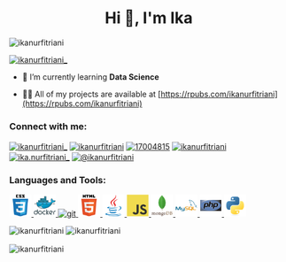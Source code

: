 <h1 align="center">Hi 👋, I'm Ika</h1>
<p align="left"> <img src="https://komarev.com/ghpvc/?username=ikanurfitriani&label=Profile%20views&color=0e75b6&style=flat" alt="ikanurfitriani" /> </p>

<p align="left"> <a href="https://twitter.com/ikanurfitriani_" target="blank"><img src="https://img.shields.io/twitter/follow/ikanurfitriani_?logo=twitter&style=for-the-badge" alt="ikanurfitriani_" /></a> </p>

- 🌱 I’m currently learning **Data Science**

- 👨‍💻 All of my projects are available at [https://rpubs.com/ikanurfitriani](https://rpubs.com/ikanurfitriani)

<h3 align="left">Connect with me:</h3>
<p align="left">
<a href="https://twitter.com/ikanurfitriani_" target="blank"><img align="center" src="https://raw.githubusercontent.com/rahuldkjain/github-profile-readme-generator/master/src/images/icons/Social/twitter.svg" alt="ikanurfitriani_" height="30" width="40" /></a>
<a href="https://linkedin.com/in/ikanurfitriani" target="blank"><img align="center" src="https://raw.githubusercontent.com/rahuldkjain/github-profile-readme-generator/master/src/images/icons/Social/linked-in-alt.svg" alt="ikanurfitriani" height="30" width="40" /></a>
<a href="https://stackoverflow.com/users/17004815" target="blank"><img align="center" src="https://raw.githubusercontent.com/rahuldkjain/github-profile-readme-generator/master/src/images/icons/Social/stack-overflow.svg" alt="17004815" height="30" width="40" /></a>
<a href="https://kaggle.com/ikanurfitriani" target="blank"><img align="center" src="https://raw.githubusercontent.com/rahuldkjain/github-profile-readme-generator/master/src/images/icons/Social/kaggle.svg" alt="ikanurfitriani" height="30" width="40" /></a>
<a href="https://instagram.com/ika.nurfitriani_" target="blank"><img align="center" src="https://raw.githubusercontent.com/rahuldkjain/github-profile-readme-generator/master/src/images/icons/Social/instagram.svg" alt="ika.nurfitriani_" height="30" width="40" /></a>
<a href="https://medium.com/@ikanurfitriani" target="blank"><img align="center" src="https://raw.githubusercontent.com/rahuldkjain/github-profile-readme-generator/master/src/images/icons/Social/medium.svg" alt="@ikanurfitriani" height="30" width="40" /></a>
</p>

<h3 align="left">Languages and Tools:</h3>
<p align="left"> <a href="https://www.w3schools.com/css/" target="_blank" rel="noreferrer"> <img src="https://raw.githubusercontent.com/devicons/devicon/master/icons/css3/css3-original-wordmark.svg" alt="css3" width="40" height="40"/> </a> <a href="https://www.docker.com/" target="_blank" rel="noreferrer"> <img src="https://raw.githubusercontent.com/devicons/devicon/master/icons/docker/docker-original-wordmark.svg" alt="docker" width="40" height="40"/> </a> <a href="https://git-scm.com/" target="_blank" rel="noreferrer"> <img src="https://www.vectorlogo.zone/logos/git-scm/git-scm-icon.svg" alt="git" width="40" height="40"/> </a> <a href="https://www.w3.org/html/" target="_blank" rel="noreferrer"> <img src="https://raw.githubusercontent.com/devicons/devicon/master/icons/html5/html5-original-wordmark.svg" alt="html5" width="40" height="40"/> </a> <a href="https://www.java.com" target="_blank" rel="noreferrer"> <img src="https://raw.githubusercontent.com/devicons/devicon/master/icons/java/java-original.svg" alt="java" width="40" height="40"/> </a> <a href="https://developer.mozilla.org/en-US/docs/Web/JavaScript" target="_blank" rel="noreferrer"> <img src="https://raw.githubusercontent.com/devicons/devicon/master/icons/javascript/javascript-original.svg" alt="javascript" width="40" height="40"/> </a> <a href="https://www.mongodb.com/" target="_blank" rel="noreferrer"> <img src="https://raw.githubusercontent.com/devicons/devicon/master/icons/mongodb/mongodb-original-wordmark.svg" alt="mongodb" width="40" height="40"/> </a> <a href="https://www.mysql.com/" target="_blank" rel="noreferrer"> <img src="https://raw.githubusercontent.com/devicons/devicon/master/icons/mysql/mysql-original-wordmark.svg" alt="mysql" width="40" height="40"/> </a> <a href="https://www.php.net" target="_blank" rel="noreferrer"> <img src="https://raw.githubusercontent.com/devicons/devicon/master/icons/php/php-original.svg" alt="php" width="40" height="40"/> </a> <a href="https://www.python.org" target="_blank" rel="noreferrer"> <img src="https://raw.githubusercontent.com/devicons/devicon/master/icons/python/python-original.svg" alt="python" width="40" height="40"/> </a> </p>

<p><img align="left" src="https://github-readme-stats.vercel.app/api/top-langs?username=ikanurfitriani&show_icons=true&locale=en&layout=compact" alt="ikanurfitriani" /> &nbsp;<img src="https://github-readme-stats.vercel.app/api?username=ikanurfitriani&show_icons=true&locale=en" alt="ikanurfitriani" /></p>

<p><img align="center" src="https://github-readme-streak-stats.herokuapp.com/?user=ikanurfitriani&" alt="ikanurfitriani" /></p>
